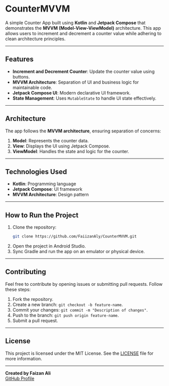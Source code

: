 # CounterMVVM

A simple Counter App built using **Kotlin** and **Jetpack Compose** that demonstrates the **MVVM (Model-View-ViewModel)** architecture. This app allows users to increment and decrement a counter value while adhering to clean architecture principles.

---

## Features
- **Increment and Decrement Counter**: Update the counter value using buttons.
- **MVVM Architecture**: Separation of UI and business logic for maintainable code.
- **Jetpack Compose UI**: Modern declarative UI framework.
- **State Management**: Uses `MutableState` to handle UI state effectively.

---

## Architecture
The app follows the **MVVM architecture**, ensuring separation of concerns:
1. **Model**: Represents the counter data.
2. **View**: Displays the UI using Jetpack Compose.
3. **ViewModel**: Handles the state and logic for the counter.

---

## Technologies Used
- **Kotlin**: Programming language
- **Jetpack Compose**: UI framework
- **MVVM Architecture**: Design pattern

---

## How to Run the Project
1. Clone the repository:
   ```bash
   git clone https://github.com/FaiizanAly/CounterMVVM.git
   ```
2. Open the project in Android Studio.
3. Sync Gradle and run the app on an emulator or physical device.

---

## Contributing
Feel free to contribute by opening issues or submitting pull requests. Follow these steps:
1. Fork the repository.
2. Create a new branch: `git checkout -b feature-name`.
3. Commit your changes: `git commit -m "Description of changes"`.
4. Push to the branch: `git push origin feature-name`.
5. Submit a pull request.

---

## License
This project is licensed under the MIT License. See the [LICENSE](LICENSE) file for more information.

---

**Created by Faizan Ali**  
[GitHub Profile](https://github.com/FaiizanAly)
